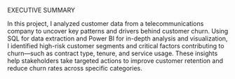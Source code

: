 
EXECUTIVE SUMMARY 

In this project, I analyzed customer data from a telecommunications company to uncover key patterns and drivers behind customer churn. Using SQL for data extraction and Power BI for in-depth analysis and visualization, I identified high-risk customer segments and critical factors contributing to churn—such as contract type, tenure, and service usage. These insights help stakeholders take targeted actions to improve customer retention and reduce churn rates across specific categories.
